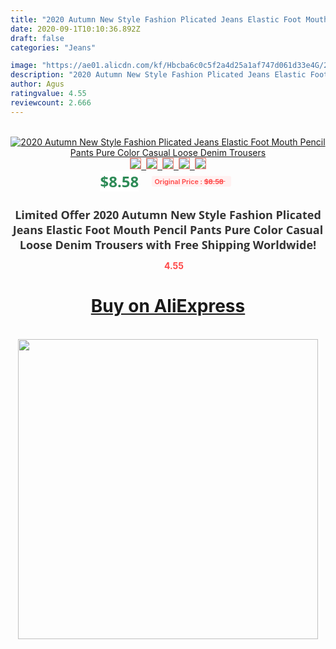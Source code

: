 ```yaml
---
title: "2020 Autumn New Style Fashion Plicated Jeans Elastic Foot Mouth Pencil Pants Pure Color Casual Loose Denim Trousers"
date: 2020-09-1T10:10:36.892Z
draft: false
categories: "Jeans"

image: "https://ae01.alicdn.com/kf/Hbcba6c0c5f2a4d25a1af747d061d33e4G/2020-Autumn-New-Style-Fashion-Plicated-Jeans-Elastic-Foot-Mouth-Pencil-Pants-Pure-Color-Casual-Loose.jpg"
description: "2020 Autumn New Style Fashion Plicated Jeans Elastic Foot Mouth Pencil Pants Pure Color Casual Loose Denim Trousers"
author: Agus
ratingvalue: 4.55
reviewcount: 2.666
---
```

<br>
<div style="text-align: center;">
<a href="https://s.click.aliexpress.com/e/_9x9qMz" target="_blank" rel="nofollow noopener noreferrer"><img alt="2020 Autumn New Style Fashion Plicated Jeans Elastic Foot Mouth Pencil Pants Pure Color Casual Loose Denim Trousers" class="magnifier-image" src="https://ae01.alicdn.com/kf/Hbcba6c0c5f2a4d25a1af747d061d33e4G/2020-Autumn-New-Style-Fashion-Plicated-Jeans-Elastic-Foot-Mouth-Pencil-Pants-Pure-Color-Casual-Loose.jpg_640x640.jpg">
<br>
<img style="border:1px solid salmon" src="https://ae01.alicdn.com/kf/Hbcba6c0c5f2a4d25a1af747d061d33e4G/2020-Autumn-New-Style-Fashion-Plicated-Jeans-Elastic-Foot-Mouth-Pencil-Pants-Pure-Color-Casual-Loose.jpg_120x120.jpg">&nbsp;&nbsp;<img style="border:1px solid salmon" src="https://ae01.alicdn.com/kf/Ha12199a654db446e90ade527cb66a04b4/2020-Autumn-New-Style-Fashion-Plicated-Jeans-Elastic-Foot-Mouth-Pencil-Pants-Pure-Color-Casual-Loose.jpg_120x120.jpg">&nbsp;&nbsp;<img style="border:1px solid salmon" src="https://ae01.alicdn.com/kf/H41a9c8977b85482c9dcc634791d2ff40T/2020-Autumn-New-Style-Fashion-Plicated-Jeans-Elastic-Foot-Mouth-Pencil-Pants-Pure-Color-Casual-Loose.jpg_120x120.jpg">&nbsp;&nbsp;<img style="border:1px solid salmon" src="https://ae01.alicdn.com/kf/H727669e5f78243f794dbd7774a5ababaX/2020-Autumn-New-Style-Fashion-Plicated-Jeans-Elastic-Foot-Mouth-Pencil-Pants-Pure-Color-Casual-Loose.jpg_120x120.jpg">&nbsp;&nbsp;<img style="border:1px solid salmon" src="https://ae01.alicdn.com/kf/He63c76d061f247dc99a0482177ba69174/2020-Autumn-New-Style-Fashion-Plicated-Jeans-Elastic-Foot-Mouth-Pencil-Pants-Pure-Color-Casual-Loose.jpg_120x120.jpg"></a></div><br0>
<div style="text-align: center;"><span style="background-color: white; border: 0px; box-sizing: border-box; color: seagreen; display: inline-block; font-family: &quot;open sans&quot; , &quot;arial&quot; , &quot;helvetica&quot; , sans-serif , &quot;heiti&quot;; font-size: 24px; font-stretch: inherit; font-weight: 700; line-height: inherit; margin: 0px 10px 0px 0px; padding: 0px; vertical-align: middle;">$8.58 </span>
<span style="background: rgb(255 , 241 , 241); border-radius: 3px; border: 0px; box-sizing: border-box; color: #ff4747; display: inline-block; font-family: inherit; font-size: 12px; font-stretch: inherit; font-style: inherit; font-variant: inherit; font-weight: 600; line-height: inherit; margin: 0px; padding: 2px 5px; transform: scale(0.9); vertical-align: middle;">Original Price : <b style="text-decoration: line-through;">$8.58 </b> &nbsp;&nbsp;</span></div>
<h1 style="color: #333333; display: inline-block; font-family: &quot;open sans&quot; , &quot;arial&quot; , &quot;helvetica&quot; , sans-serif , &quot;heiti&quot;; font-size: 18px; font-stretch: inherit; font-weight: 700; text-align: center;">Limited Offer 2020 Autumn New Style Fashion Plicated Jeans Elastic Foot Mouth Pencil Pants Pure Color Casual Loose Denim Trousers with Free Shipping Worldwide!</h1>
<div style="color: #ff4747; text-align: center;">
<img src="https://4.bp.blogspot.com/-M0ZcTcb-5uY/XleCXlxnR4I/AAAAAAAAAEc/OrjgMkXV1oMQFaCRZj5HQwOCBcu3w1FegCPcBGAYYCw/s1600/star.png" style="height: 15px;">&nbsp;<b>4.55</b></div>
<div class="button_cont" align="center"><a class="buynow_a" href="https://s.click.aliexpress.com/e/_9x9qMz" target="_blank" rel="nofollow noopener noreferrer"><H1>Buy on AliExpress</H1></a></div><br>
<div class="separator" style="clear: both; text-align: center;">
<img src="https://lh3.googleusercontent.com/-pTy5HemUv9M/XlePHvY0dAI/AAAAAAAAAE4/0nX5iRUoIWY8eMW9Dpxeirr157OZliDIgCLcBGAsYHQ/s1600/badge.gif" width="480">
</div>
